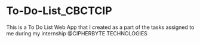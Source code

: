 # To-Do-List_CBCTCIP
This is a To Do List Web App that I created as a part of the tasks assigned to me during my internship @CIPHERBYTE TECHNOLOGIES
